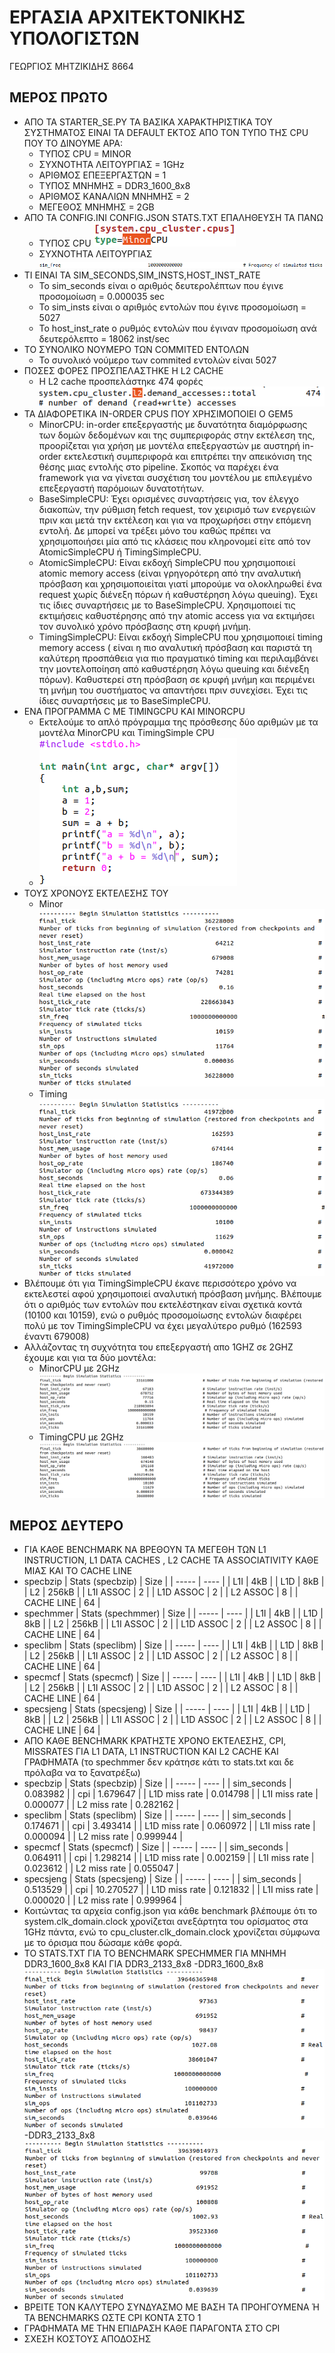 #  ΕΡΓΑΣΙΑ ΑΡΧΙΤΕΚΤΟΝΙΚΗΣ ΥΠΟΛΟΓΙΣΤΩΝ
ΓΕΩΡΓΙΟΣ ΜΗΤΖΙΚΙΔΗΣ 8664
## ΜΕΡΟΣ ΠΡΩΤΟ
- ΑΠΟ ΤΑ STARTER_SE.PY ΤΑ ΒΑΣΙΚΑ ΧΑΡΑΚΤΗΡΙΣΤΙΚΑ ΤΟΥ ΣΥΣΤΗΜΑΤΟΣ ΕΙΝΑΙ ΤΑ DEFAULT ΕΚΤΟΣ ΑΠΟ ΤΟΝ ΤΥΠΟ ΤΗΣ CPU ΠΟΥ ΤΟ ΔΙΝΟΥΜΕ ΑΡΑ:
   - ΤΥΠΟΣ CPU = MINOR
   - ΣΥΧΝΟΤΗΤΑ ΛΕΙΤΟΥΡΓΙΑΣ = 1GHz
   - ΑΡΙΘΜΟΣ ΕΠΕΞΕΡΓΑΣΤΩΝ = 1
   - ΤΥΠΟΣ ΜΝΗΜΗΣ = DDR3_1600_8x8
   - ΑΡΙΘΜΟΣ ΚΑΝΑΛΙΩΝ ΜΝΗΜΗΣ = 2
   - ΜΕΓΕΘΟΣ ΜΝΗΜΗΣ = 2GB
- ΑΠΟ ΤΑ CONFIG.INI CONFIG.JSON STATS.TXT ΕΠΑΛΗΘΕΥΣΗ ΤΑ ΠΑΝΩ
   - ΤΥΠΟΣ CPU
      ![CPU TYPE](/cpu_type.png)
   - ΣΥΧΝΟΤΗΤΑ ΛΕΙΤΟΥΡΓΙΑΣ
      ![FREQ](/sim_freq.png)
- ΤΙ ΕΙΝΑΙ ΤΑ SIM_SECONDS,SIM_INSTS,HOST_INST_RATE
   - Το sim_seconds είναι ο αριθμός δευτερολέπτων που έγινε προσομοίωση = 0.000035 sec
   - Το sim_insts είναι ο αριθμός εντολών που έγινε προσομοίωση = 5027
   - To host_inst_rate ο ρυθμός εντολών που έγιναν προσομοίωση ανά δευτερόλεπτο = 18062 inst/sec
- ΤΟ ΣΥΝΟΛΙΚΟ ΝΟΥΜΕΡΟ ΤΩΝ COMMITED ΕΝΤΟΛΩΝ
   - Το συνολικό νούμερο των commited εντολών είναι 5027
- ΠΟΣΕΣ ΦΟΡΕΣ ΠΡΟΣΠΕΛΑΣΤΗΚΕ Η L2 CACHE
    - Η L2 cache προσπελάστηκε 474 φορές
      ![L2 ΠΡΟΣΠΕΛΑΣΕΙΣ](/l2_prospelasois.png)
- ΤΑ ΔΙΑΦΟΡΕΤΙΚΑ IN-ORDER CPUS ΠΟΥ ΧΡΗΣΙΜΟΠΟΙΕΙ Ο GEM5
    - MinorCPU: in-order επεξεργαστής με δυνατότητα διαμόρφωσης των δομών δεδομένων και της συμπεριφοράς στην εκτέλεση της, προορίζεται για χρήση με μοντέλα επεξεργαστών με αυστηρή in-order εκτελεστική συμπεριφορά και επιτρέπει την απεικόνιση της θέσης μιας εντολής στο pipeline. Σκοπός να παρέχει ένα framework για να γίνεται συσχέτιση του μοντέλου με επιλεγμένο επεξεργαστή παρόμοιων δυνατοτήτων.
    - BaseSimpleCPU: Έχει ορισμένες συναρτήσεις για, τον έλεγχο διακοπών, την ρύθμιση fetch request, τον χειρισμό των ενεργειών πριν και μετά την εκτέλεση και για να προχωρήσει στην επόμενη εντολή. Δε μπορεί να τρέξει μόνο του καθώς πρέπει να χρησιμοποιήσει μία από τις κλάσεις που κληρονομεί είτε από τον AtomicSimpleCPU ή TimingSimpleCPU.
    - AtomicSimpleCPU: Είναι εκδοχή SimpleCPU που χρησιμοποιεί atomic memory access (είναι γρηγορότερη από την αναλυτική πρόσβαση και χρησιμοποιείται γιατί μπορούμε να ολοκληρωθεί ένα request χωρίς διένεξη πόρων ή καθυστέρηση λόγω queuing). Έχει τις ίδιες συναρτήσεις με το BaseSimpleCPU. Χρησιμοποιεί τις εκτιμήσεις καθυστέρησης  από την atomic access για να εκτιμήσει τον συνολικό χρόνο πρόσβασης στη κρυφή μνήμη.
    - TimingSimpleCPU: Είναι εκδοχή SimpleCPU που χρησιμοποιεί timing memory access ( είναι η πιο αναλυτική πρόσβαση και παριστά τη καλύτερη προσπάθεια για πιο πραγματικό timing και περιλαμβάνει την μοντελοποίηση από καθυστέρηση λόγω queuing και διένεξη πόρων). Καθυστερεί στη πρόσβαση σε κρυφή μνήμη και περιμένει τη μνήμη του συστήματος να απαντήσει πριν συνεχίσει. Έχει τις ίδιες συναρτήσεις με το BaseSimpleCPU.
- ΕΝΑ ΠΡΟΓΡΑΜΜΑ C ΜΕ TIMINGCPU ΚΑΙ MINORCPU
    - Εκτελούμε το απλό πρόγραμμα της πρόσθεσης δύο αριθμών με τα μοντέλα MinorCPU και TimingSimple CPU
    - ![C program addition](/simple_addition.png)
- ΤΟΥΣ ΧΡΟΝΟΥΣ ΕΚΤΕΛΕΣΗΣ ΤΟΥ
    - Minor ![minor_addition](/minor_addition.png)
    - Timing ![timing_addition](/timing_addition.png)
- Βλέπουμε ότι για TimingSimpleCPU έκανε περισσότερο χρόνο να εκτελεστεί αφού χρησιμοποιεί αναλυτική πρόσβαση μνήμης. Βλέπουμε ότι ο αριθμός των εντολών που εκτελέστηκαν είναι σχετικά κοντά (10100 και 10159), ενώ ο ρυθμός προσομοίωσης εντολών διαφέρει πολύ με τον TimingSimpleCPU να έχει μεγαλύτερο ρυθμό (162593 έναντι 679008)
- Αλλάζοντας τη συχνότητα του επεξεργαστή απο 1GHZ σε 2GHZ έχουμε και για τα δύο μοντέλα:
     - MinorCPU με 2GHz![minor 2ghz](/minor_2ghz.png)
     - TimingCPU με 2GHz![timing_2ghz](/timing_2ghz.png)
## ΜΕΡΟΣ ΔΕΥΤΕΡΟ
- ΓΙΑ ΚΑΘΕ BENCHMARK ΝΑ ΒΡΕΘΟΥΝ ΤΑ ΜΕΓΕΘΗ ΤΩΝ L1 INSTRUCTION, L1 DATA CACHES , L2 CACHE ΤΑ ASSOCIATIVITY ΚΑΘΕ ΜΙΑΣ ΚΑΙ ΤΟ CACHE LINE
- specbzip
  | Stats (specbzip) | Size |
  | ----- | ---- |
  | L1I | 4kB |
  | L1D | 8kB |
  | L2 | 256kB |
  | L1I ASSOC | 2 |
  | L1D ASSOC | 2 |
  | L2 ASSOC | 8 |
  | CACHE LINE | 64 |
- spechmmer
  | Stats (spechmmer) | Size |
  | ----- | ---- |
  | L1I | 4kB |
  | L1D | 8kB |
  | L2 | 256kB |
  | L1I ASSOC | 2 |
  | L1D ASSOC | 2 |
  | L2 ASSOC | 8 |
  | CACHE LINE | 64 |
- speclibm
  | Stats (speclibm) | Size |
  | ----- | ---- |
  | L1I | 4kB |
  | L1D | 8kB |
  | L2 | 256kB |
  | L1I ASSOC | 2 |
  | L1D ASSOC | 2 |
  | L2 ASSOC | 8 |
  | CACHE LINE | 64 |
- specmcf
  | Stats (specmcf) | Size |
  | ----- | ---- |
  | L1I | 4kB |
  | L1D | 8kB |
  | L2 | 256kB |
  | L1I ASSOC | 2 |
  | L1D ASSOC | 2 |
  | L2 ASSOC | 8 |
  | CACHE LINE | 64 |
- specsjeng
  | Stats (specsjeng) | Size |
  | ----- | ---- |
  | L1I | 4kB |
  | L1D | 8kB |
  | L2 | 256kB |
  | L1I ASSOC | 2 |
  | L1D ASSOC | 2 |
  | L2 ASSOC | 8 |
  | CACHE LINE | 64 |
- ΑΠΟ ΚΑΘΕ BENCHMARK ΚΡΑΤΗΣΤΕ ΧΡΟΝΟ ΕΚΤΕΛΕΣΗΣ, CPI, MISSRATES ΓΙΑ L1 DATA, L1 INSTRUCTION ΚΑΙ L2 CACHE ΚΑΙ ΓΡΑΦΗΜΑΤΑ (το spechmmer δεν κράτησε κάτι το stats.txt και δε πρόλαβα να το ξανατρέξω)
- specbzip
  | Stats (specbzip) | Size |
  | ----- | ---- |
  | sim_seconds | 0.083982 |
  | cpi | 1.679647 |
  | L1D miss rate | 0.014798 |
  | L1I miss rate | 0.000077 |
  | L2 miss rate | 0.282162 |
- speclibm
  | Stats (speclibm) | Size |
  | ----- | ---- |
  | sim_seconds | 0.174671 |
  | cpi | 3.493414 |
  | L1D miss rate | 0.060972 |
  | L1I miss rate | 0.000094 |
  | L2 miss rate | 0.999944 |
- specmcf
  | Stats (specmcf) | Size |
  | ----- | ---- |
  | sim_seconds | 0.064911 |
  | cpi | 1.298214 |
  | L1D miss rate | 0.002159 |
  | L1I miss rate | 0.023612 |
  | L2 miss rate | 0.055047 |
- specsjeng
  | Stats (specsjeng) | Size |
  | ----- | ---- |
  | sim_seconds | 0.513529 |
  | cpi | 10.270527 |
  | L1D miss rate | 0.121832 |
  | L1I miss rate | 0.000020 |
  | L2 miss rate | 0.999964 |
- Κοιτώντας τα αρχεία config.json για κάθε benchmark βλέπουμε ότι το system.clk_domain.clock χρονίζεται ανεξάρτητα του ορίσματος στα 1GHz πάντα, ενώ το cpu_cluster.clk_domain.clock χρονίζεται σύμφωνα με το όρισμα που δώσαμε κάθε φορά.
- ΤΟ STATS.TXT ΓΙΑ ΤΟ BENCHMARK SPECHMMER ΓΙΑ ΜΝΗΜΗ DDR3_1600_8x8 ΚΑΙ ΓΙΑ DDR3_2133_8x8
      -DDR3_1600_8x8 ![ddr3_1600](/ddr3_1600.png)
      -DDR3_2133_8x8 ![ddr3_2133](/ddr3_2133.png)
- ΒΡΕΙΤΕ ΤΟΝ ΚΑΛΥΤΕΡΟ ΣΥΝΔΥΑΣΜΟ ΜΕ ΒΑΣΗ ΤΑ ΠΡΟΗΓΟΥΜΕΝΑ Ή ΤΑ BENCHMARKS ΩΣΤΕ CPI ΚΟΝΤΑ ΣΤΟ 1
- ΓΡΑΦΗΜΑΤΑ ΜΕ ΤΗΝ ΕΠΙΔΡΑΣΗ ΚΑΘΕ ΠΑΡΑΓΟΝΤΑ ΣΤΟ CPI
- ΣΧΕΣΗ ΚΟΣΤΟΥΣ ΑΠΟΔΟΣΗΣ
